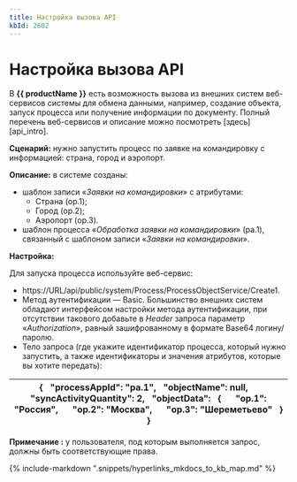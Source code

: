 ```yaml
---
title: Настройка вызова API
kbId: 2602
---
```


# Настройка вызова API

В **{{ productName }}** есть возможность вызова из внешних систем веб-сервисов системы для обмена данными, например, создание объекта, запуск процесса или получение информации по документу. Полный перечень веб-сервисов и описание можно посмотреть [здесь][api_intro].

**Сценарий:** нужно запустить процесс по заявке на командировку с информацией: страна, город и аэропорт.

**Описание:** в системе созданы:

- шаблон записи «*Заявки на командировки*» с атрибутами:
    - Страна (op.1);
    - Город (op.2);
    - Аэропорт (op.3).
- шаблон процесса «*Обработка заявки на командировки*» (pa.1), связанный с шаблоном записи «*Заявки на командировки*».

**Настройка:**

Для запуска процесса используйте веб-сервис:

- https://URL/api/public/system/Process/ProcessObjectService/Create1.
- Метод аутентификации — Basic. Большинство внешних систем обладают интерфейсом настройки метода аутентификации, при отсутствии такового добавьте в *Header* запроса параметр «*Authorization*», равный зашифрованному в формате Base64 логину/паролю.
- Тело запроса (где укажите идентификатор процесса, который нужно запустить, а также идентификаторы и значения атрибутов, которые вы хотите передать):

| {   "processAppId": "pa.1",   "objectName": null,     "syncActivityQuantity": 2,   "objectData":   {      "op.1": "Россия",      "op.2": "Москва",      "op.3": "Шереметьево"   } } |
| --- |

**Примечание :** у пользователя, под которым выполняется запрос, должны быть соответствующие права.

{% include-markdown ".snippets/hyperlinks_mkdocs_to_kb_map.md" %}
